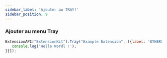 ```yaml
---
sidebar_label: 'Ajouter au TRAY!'
sidebar_position: 9
---
```


### Ajouter au menu Tray
```js
ExtensionAPI["ExtensionKit"].Tray("Example Extension", [{label: 'OTHERS',type: 'normal',click: () => {
   console.log('Hello Wordl !');
}}]);
```